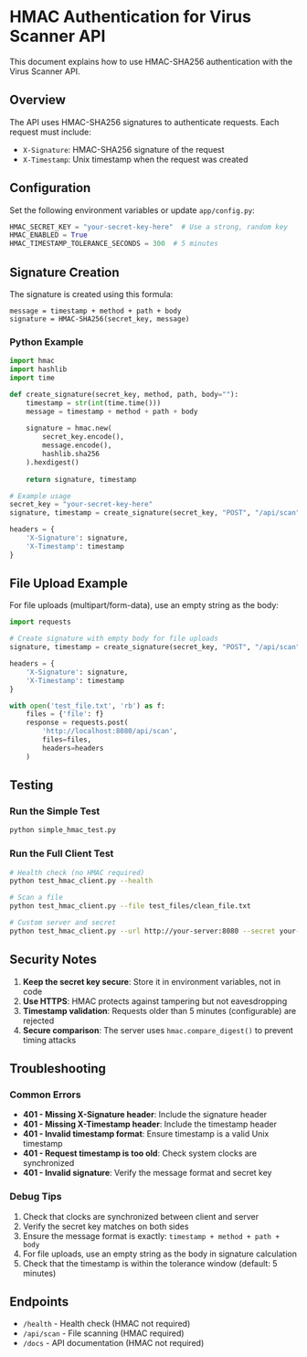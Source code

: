 # HMAC Authentication for Virus Scanner API

This document explains how to use HMAC-SHA256 authentication with the Virus Scanner API.

## Overview

The API uses HMAC-SHA256 signatures to authenticate requests. Each request must include:
- `X-Signature`: HMAC-SHA256 signature of the request
- `X-Timestamp`: Unix timestamp when the request was created

## Configuration

Set the following environment variables or update `app/config.py`:

```python
HMAC_SECRET_KEY = "your-secret-key-here"  # Use a strong, random key
HMAC_ENABLED = True
HMAC_TIMESTAMP_TOLERANCE_SECONDS = 300  # 5 minutes
```

## Signature Creation

The signature is created using this formula:

```
message = timestamp + method + path + body
signature = HMAC-SHA256(secret_key, message)
```

### Python Example

```python
import hmac
import hashlib
import time

def create_signature(secret_key, method, path, body=""):
    timestamp = str(int(time.time()))
    message = timestamp + method + path + body
    
    signature = hmac.new(
        secret_key.encode(),
        message.encode(),
        hashlib.sha256
    ).hexdigest()
    
    return signature, timestamp

# Example usage
secret_key = "your-secret-key-here"
signature, timestamp = create_signature(secret_key, "POST", "/api/scan", "")

headers = {
    'X-Signature': signature,
    'X-Timestamp': timestamp
}
```

## File Upload Example

For file uploads (multipart/form-data), use an empty string as the body:

```python
import requests

# Create signature with empty body for file uploads
signature, timestamp = create_signature(secret_key, "POST", "/api/scan", "")

headers = {
    'X-Signature': signature,
    'X-Timestamp': timestamp
}

with open('test_file.txt', 'rb') as f:
    files = {'file': f}
    response = requests.post(
        'http://localhost:8080/api/scan',
        files=files,
        headers=headers
    )
```

## Testing

### Run the Simple Test

```bash
python simple_hmac_test.py
```

### Run the Full Client Test

```bash
# Health check (no HMAC required)
python test_hmac_client.py --health

# Scan a file
python test_hmac_client.py --file test_files/clean_file.txt

# Custom server and secret
python test_hmac_client.py --url http://your-server:8080 --secret your-key --file test.txt
```

## Security Notes

1. **Keep the secret key secure**: Store it in environment variables, not in code
2. **Use HTTPS**: HMAC protects against tampering but not eavesdropping
3. **Timestamp validation**: Requests older than 5 minutes (configurable) are rejected
4. **Secure comparison**: The server uses `hmac.compare_digest()` to prevent timing attacks

## Troubleshooting

### Common Errors

- **401 - Missing X-Signature header**: Include the signature header
- **401 - Missing X-Timestamp header**: Include the timestamp header
- **401 - Invalid timestamp format**: Ensure timestamp is a valid Unix timestamp
- **401 - Request timestamp is too old**: Check system clocks are synchronized
- **401 - Invalid signature**: Verify the message format and secret key

### Debug Tips

1. Check that clocks are synchronized between client and server
2. Verify the secret key matches on both sides
3. Ensure the message format is exactly: `timestamp + method + path + body`
4. For file uploads, use an empty string as the body in signature calculation
5. Check that the timestamp is within the tolerance window (default: 5 minutes)

## Endpoints

- `/health` - Health check (HMAC not required)
- `/api/scan` - File scanning (HMAC required)
- `/docs` - API documentation (HMAC not required)
